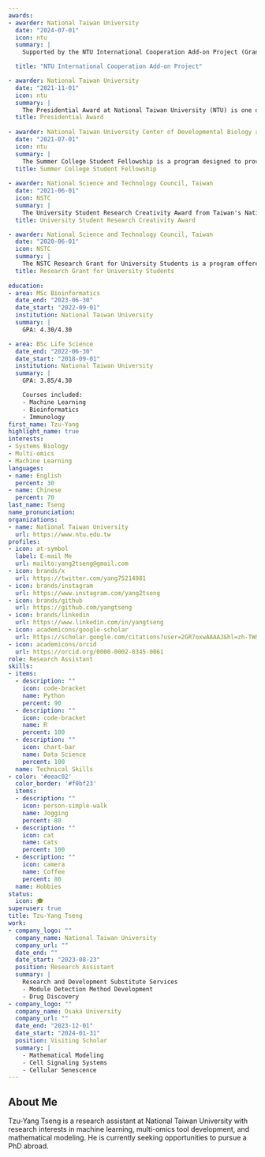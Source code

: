 ```yaml
---
awards:
- awarder: National Taiwan University
  date: "2024-07-01"
  icon: ntu
  summary: |
    Supported by the NTU International Cooperation Add-on Project (Grant: 112L8503), I joined Dr. Okada's lab in Japan as visiting scholar to study mathematical modeling of cell signaling systems. There, I developed a mathematical model of cellular senescence and successfully simulated nuclear NFκB levels under various conditions.

  title: "NTU International Cooperation Add-on Project"

- awarder: National Taiwan University
  date: "2021-11-01"
  icon: ntu
  summary: |
    The Presidential Award at National Taiwan University (NTU) is one of the university’s highest honors, awarded to students who have made outstanding academic performance.
  title: Presidential Award
  
- awarder: National Taiwan University Center of Developmental Biology and Regenerative Medicine
  date: "2021-07-01"
  icon: ntu
  summary: |
    The Summer College Student Fellowship is a program designed to provide undergraduate students with hands-on research experience in cutting-edge fields such as developmental biology, regenerative medicine, and related disciplines. This fellowship aims to inspire and train the next generation of researchers by immersing them in academic and experimental environments.
  title: Summer College Student Fellowship
  
- awarder: National Science and Technology Council, Taiwan
  date: "2021-06-01"
  icon: NSTC
  summary: |
    The University Student Research Creativity Award from Taiwan's National Science and Technology Council (NSTC) is a prestigious honor awarded to students who demonstrate exceptional research achievements upon completing the NSTC Research Grant for University Students.
  title: University Student Research Creativity Award

- awarder: National Science and Technology Council, Taiwan
  date: "2020-06-01"
  icon: NSTC
  summary: |
    The NSTC Research Grant for University Students is a program offered by the National Science and Technology Council (NSTC) of Taiwan. It aims to encourage undergraduate students to participate in academic research projects, enhancing their practical research skills and fostering innovation.
  title: Research Grant for University Students
  
education:
- area: MSc Bioinformatics
  date_end: "2023-06-30"
  date_start: "2022-09-01"
  institution: National Taiwan University
  summary: |
    GPA: 4.30/4.30

- area: BSc Life Science
  date_end: "2022-06-30"
  date_start: "2018-09-01"
  institution: National Taiwan University
  summary: |
    GPA: 3.85/4.30

    Courses included:
    - Machine Learning
    - Bioinformatics
    - Immunology
first_name: Tzu-Yang
highlight_name: true
interests:
- Systems Biology
- Multi-omics
- Machine Learning
languages:
- name: English
  percent: 30
- name: Chinese
  percent: 70
last_name: Tseng
name_pronunciation:
organizations:
- name: National Taiwan University
  url: https://www.ntu.edu.tw
profiles:
- icon: at-symbol
  label: E-mail Me
  url: mailto:yang2tseng@gmail.com
- icon: brands/x
  url: https://twitter.com/yang75214981
- icon: brands/instagram
  url: https://www.instagram.com/yang2tseng
- icon: brands/github
  url: https://github.com/yangtseng
- icon: brands/linkedin
  url: https://www.linkedin.com/in/yangtseng
- icon: academicons/google-scholar
  url: https://scholar.google.com/citations?user=2GR7oxwAAAAJ&hl=zh-TW&oi=ao
- icon: academicons/orcid
  url: https://orcid.org/0000-0002-0345-0061
role: Research Assistant
skills:
- items:
  - description: ""
    icon: code-bracket
    name: Python
    percent: 90
  - description: ""
    icon: code-bracket
    name: R
    percent: 100
  - description: ""
    icon: chart-bar
    name: Data Science
    percent: 100
  name: Technical Skills
- color: '#eeac02'
  color_border: '#f0bf23'
  items:
  - description: ""
    icon: person-simple-walk
    name: Jogging
    percent: 80
  - description: ""
    icon: cat
    name: Cats
    percent: 100
  - description: ""
    icon: camera
    name: Coffee
    percent: 80
  name: Hobbies
status:
  icon: 🎓
superuser: true
title: Tzu-Yang Tseng
work:
- company_logo: ""
  company_name: National Taiwan University
  company_url: ""
  date_end: ""
  date_start: "2023-08-23"
  position: Research Assistant
  summary: |
    Research and Development Substitute Services
    - Module Detection Method Development
    - Drug Discovery
- company_logo: ""
  company_name: Osaka University
  company_url: ""
  date_end: "2023-12-01"
  date_start: "2024-01-31"
  position: Visiting Scholar
  summary: |
    - Mathematical Modeling
    - Cell Signaling Systems
    - Cellular Senescence
---
```


## About Me

Tzu-Yang Tseng is a research assistant at National Taiwan University with research interests in machine learning, multi-omics tool development, and mathematical modeling. He is currently seeking opportunities to pursue a PhD abroad.

